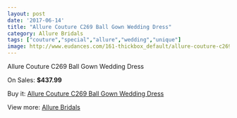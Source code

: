 ```yaml
---
layout: post
date: '2017-06-14'
title: "Allure Couture C269 Ball Gown Wedding Dress"
category: Allure Bridals
tags: ["couture","special","allure","wedding","unique"]
image: http://www.eudances.com/161-thickbox_default/allure-couture-c269-ball-gown-wedding-dress.jpg
---
```

Allure Couture C269 Ball Gown Wedding Dress

On Sales: **$437.99**
<a href="https://www.eudances.com/en/allure-bridals/51-allure-couture-c269-ball-gown-wedding-dress.html"><amp-img layout="responsive" width="600" height="600" src="//www.eudances.com/161-thickbox_default/allure-couture-c269-ball-gown-wedding-dress.jpg" alt="Allure Couture C269 Ball Gown Wedding Dress 0" /></a>
<a href="https://www.eudances.com/en/allure-bridals/51-allure-couture-c269-ball-gown-wedding-dress.html"><amp-img layout="responsive" width="600" height="600" src="//www.eudances.com/164-thickbox_default/allure-couture-c269-ball-gown-wedding-dress.jpg" alt="Allure Couture C269 Ball Gown Wedding Dress 1" /></a>
<a href="https://www.eudances.com/en/allure-bridals/51-allure-couture-c269-ball-gown-wedding-dress.html"><amp-img layout="responsive" width="600" height="600" src="//www.eudances.com/163-thickbox_default/allure-couture-c269-ball-gown-wedding-dress.jpg" alt="Allure Couture C269 Ball Gown Wedding Dress 2" /></a>
<a href="https://www.eudances.com/en/allure-bridals/51-allure-couture-c269-ball-gown-wedding-dress.html"><amp-img layout="responsive" width="600" height="600" src="//www.eudances.com/162-thickbox_default/allure-couture-c269-ball-gown-wedding-dress.jpg" alt="Allure Couture C269 Ball Gown Wedding Dress 3" /></a>

Buy it: [Allure Couture C269 Ball Gown Wedding Dress](https://www.eudances.com/en/allure-bridals/51-allure-couture-c269-ball-gown-wedding-dress.html "Allure Couture C269 Ball Gown Wedding Dress")

View more: [Allure Bridals](https://www.eudances.com/en/2-allure-bridals "Allure Bridals")
